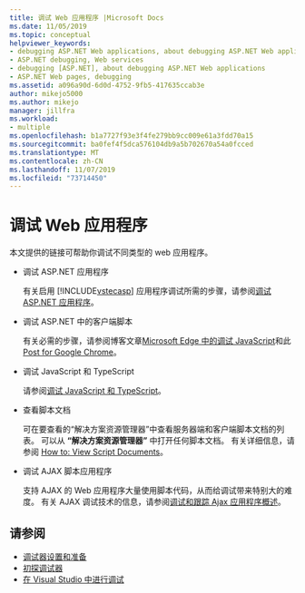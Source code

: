 ```yaml
---
title: 调试 Web 应用程序 |Microsoft Docs
ms.date: 11/05/2019
ms.topic: conceptual
helpviewer_keywords:
- debugging ASP.NET Web applications, about debugging ASP.NET Web applications
- ASP.NET debugging, Web services
- debugging [ASP.NET], about debugging ASP.NET Web applications
- ASP.NET Web pages, debugging
ms.assetid: a096a90d-6d0d-4752-9fb5-417635ccab3e
author: mikejo5000
ms.author: mikejo
manager: jillfra
ms.workload:
- multiple
ms.openlocfilehash: b1a7727f93e3f4fe279bb9cc009e61a3fdd70a15
ms.sourcegitcommit: ba0fef4f5dca576104db9a5b702670a54a0fcced
ms.translationtype: MT
ms.contentlocale: zh-CN
ms.lasthandoff: 11/07/2019
ms.locfileid: "73714450"
---
```

# <a name="debugging-web-applications"></a>调试 Web 应用程序

本文提供的链接可帮助你调试不同类型的 web 应用程序。

- 调试 ASP.NET 应用程序

  有关启用 [!INCLUDE[vstecasp](../code-quality/includes/vstecasp_md.md)] 应用程序调试所需的步骤，请参阅[调试 ASP.NET 应用程序](how-to-enable-debugging-for-aspnet-applications.md)。

- 调试 ASP.NET 中的客户端脚本

  有关必需的步骤，请参阅博客文章[Microsoft Edge 中的调试 JavaScript](https://devblogs.microsoft.com/visualstudio/debug-javascript-in-microsoft-edge-from-visual-studio/)和此[Post for Google Chrome](https://devblogs.microsoft.com/aspnet/client-side-debugging-of-asp-net-projects-in-google-chrome)。

- 调试 JavaScript 和 TypeScript

  请参阅[调试 JavaScript 和 TypeScript](../javascript/debug-nodejs.md)。

- 查看脚本文档

  可在要查看的“解决方案资源管理器”中查看服务器端和客户端脚本文档的列表。 可以从 **“解决方案资源管理器”** 中打开任何脚本文档。 有关详细信息，请参阅 [How to: View Script Documents](../debugger/how-to-view-script-documents.md)。

- 调试 AJAX 脚本应用程序

  支持 AJAX 的 Web 应用程序大量使用脚本代码，从而给调试带来特别大的难度。 有关 AJAX 调试技术的信息，请参阅[调试和跟踪 Ajax 应用程序概述](https://msdn.microsoft.com/Library/92684ea0-7bb4-4a34-9203-3aa6394ce375)。

## <a name="see-also"></a>请参阅

- [调试器设置和准备](../debugger/debugger-settings-and-preparation.md)
- [初探调试器](../debugger/debugger-feature-tour.md)
- [在 Visual Studio 中进行调试](../debugger/index.yml)
